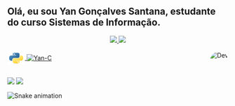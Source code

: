 ## Olá, eu sou Yan Gonçalves Santana, estudante do curso Sistemas de Informação.
<div align="center">
  <a href="https://github.com/Yan-Santana">
  <img height="180em" src="https://github-readme-stats.vercel.app/api?username=Yan-Santana&show_icons=true&theme=highcontrast&include_all_commits=true&count_private=false"/>
  <img height="180em" src="https://github-readme-stats.vercel.app/api/top-langs/?username=Yan-Santana&layout=compact&langs_count=7&theme=highcontrast"/>
</div>
<div style="display: inline_block"><br>
  <img align="center" alt="Yan-Python" height="30" width="40" src="https://raw.githubusercontent.com/devicons/devicon/master/icons/python/python-original.svg">
  <img align="center" alt="Yan-C" height="30" width="40" src="https://cdn.jsdelivr.net/gh/devicons/devicon/icons/c/c-original.svg">
  <img align="right" alt="Dev" height="150" style="border-radius:50px;" 
src="https://static.wikia.nocookie.net/glee/images/2/27/Burn_computer.gif/revision/latest?cb=20121109111615">
</div>

  ##
 
<div>  
  <a href = "mailto:yansantana63@gmail.com"><img src="https://img.shields.io/badge/-Gmail-%23333?style=for-the-badge&logo=gmail&logoColor=white" target="_blank"></a>
  <a href="https://www.linkedin.com/in/yan-g-santana-8b91a5164" target="_blank"><img src="https://img.shields.io/badge/-LinkedIn-%230077B5?style=for-the-badge&logo=linkedin&logoColor=white" target="_blank"></a> 
 
  ![Snake animation](https://github.com/Yan-Santana/Yan-Santana/blob/output/github-contribution-grid-snake.svg)
 
</div>

